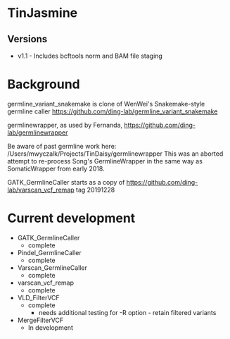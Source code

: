 # TinJasmine

## Versions

* v1.1 - Includes bcftools norm and BAM file staging

# Background

germline_variant_snakemake is clone of WenWei's Snakemake-style germline caller
https://github.com/ding-lab/germline_variant_snakemake

germlinewrapper, as used by Fernanda,
https://github.com/ding-lab/germlinewrapper

Be aware of past germline work here:
    /Users/mwyczalk/Projects/TinDaisy/germlinewrapper
This was an aborted attempt to re-process Song's GermlineWrapper in the same
way as SomaticWrapper from early 2018.

GATK_GermlineCaller starts as a copy of https://github.com/ding-lab/varscan_vcf_remap tag 20191228

# Current development

* GATK_GermlineCaller
    * complete
* Pindel_GermlineCaller
    * complete
* Varscan_GermlineCaller
    * complete
* varscan_vcf_remap
    * complete
* VLD_FilterVCF
    * complete
      * needs additional testing for -R option - retain filtered variants
* MergeFilterVCF
    * In development
